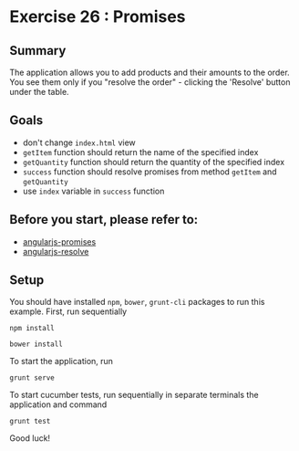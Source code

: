 # Exercise 26 : Promises

## Summary
The application allows you to add products and their amounts to the order. You see them only if you "resolve the order" - clicking the 'Resolve' button 
under the table.

## Goals
  * don't change `index.html` view 
  * `getItem` function should return the name of the specified index
  * `getQuantity` function should return the quantity of the specified index
  * `success` function should resolve promises from method `getItem` and `getQuantity`
  * use `index` variable in `success` function

## Before you start, please refer to:
* [angularjs-promises](https://egghead.io/lessons/angularjs-promises)
* [angularjs-resolve](https://egghead.io/lessons/angularjs-resolve)

## Setup
You should have installed `npm`, `bower`, `grunt-cli`  packages to run this example. First, run sequentially

```
npm install
```

```
bower install
```

To start the application, run

```
grunt serve
```

To start cucumber tests, run sequentially in separate terminals the application and command

```
grunt test
```

Good luck!
